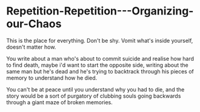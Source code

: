 # Repetition-Repetition---Organizing-our-Chaos
This is the place for everything. Don't be shy. Vomit what's inside yourself, doesn't matter how.

You write about a man who's about to commit suicide and realise how hard to find death, maybe i'd want to start the opposite side, writing about the same man but he's dead and he's trying to backtrack through his pieces of memory to understand how he died.

You can't be at peace until you understand why you had to die, and the story would be a sort of purgatory of clubbing souls going backwards through a giant maze of broken memories.
